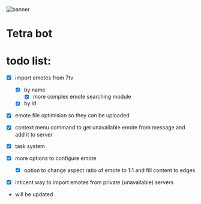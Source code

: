 ![banner](https://i.imgur.com/mjhd6j9.png)

# Tetra bot

# todo list:

- [x] import emotes from 7tv
  - [x] by name
    - [x] more complex emote searching module
  - [x] by id
- [x] emote file optimision so they can be uploaded
- [x] context menu command to get unavailable emote from message and add it to server
- [x] task system
- [x] more options to configure emote

  - [x] option to change aspect ratio of emote to 1:1 and fill content to edges

- [x] inticent way to import emotes from private (unavailable) servers


- will be updated
